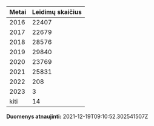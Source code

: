 | Metai | Leidimų skaičius |
|-------| ---------------- |
| 2016 | 22407 |
| 2017 | 22679 |
| 2018 | 28576 |
| 2019 | 29840 |
| 2020 | 23769 |
| 2021 | 25831 |
| 2022 | 208 |
| 2023 | 3 |
| kiti | 14 |

**Duomenys atnaujinti:** 2021-12-19T09:10:52.302541507Z